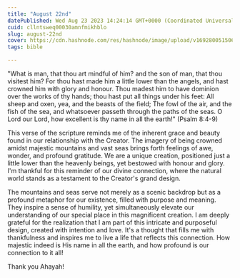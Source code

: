 ```yaml
---
title: "August 22nd"
datePublished: Wed Aug 23 2023 14:24:14 GMT+0000 (Coordinated Universal Time)
cuid: cllntsweq00030amnfmikhblo
slug: august-22nd
cover: https://cdn.hashnode.com/res/hashnode/image/upload/v1692800515061/53c1b234-f349-4933-82f5-e5cd4383f9c7.jpeg
tags: bible

---
```


"What is man, that thou art mindful of him? and the son of man, that thou visitest him? For thou hast made him a little lower than the angels, and hast crowned him with glory and honour. Thou madest him to have dominion over the works of thy hands; thou hast put all things under his feet: All sheep and oxen, yea, and the beasts of the field; The fowl of the air, and the fish of the sea, and whatsoever passeth through the paths of the seas. O Lord our Lord, how excellent is thy name in all the earth!" (Psalm 8:4-9)

This verse of the scripture reminds me of the inherent grace and beauty found in our relationship with the Creator. The imagery of being crowned amidst majestic mountains and vast seas brings forth feelings of awe, wonder, and profound gratitude. We are a unique creation, positioned just a little lower than the heavenly beings, yet bestowed with honour and glory. I'm thankful for this reminder of our divine connection, where the natural world stands as a testament to the Creator's grand design.

The mountains and seas serve not merely as a scenic backdrop but as a profound metaphor for our existence, filled with purpose and meaning. They inspire a sense of humility, yet simultaneously elevate our understanding of our special place in this magnificent creation. I am deeply grateful for the realization that I am part of this intricate and purposeful design, created with intention and love. It's a thought that fills me with thankfulness and inspires me to live a life that reflects this connection. How majestic indeed is His name in all the earth, and how profound is our connection to it all!

Thank you Ahayah!